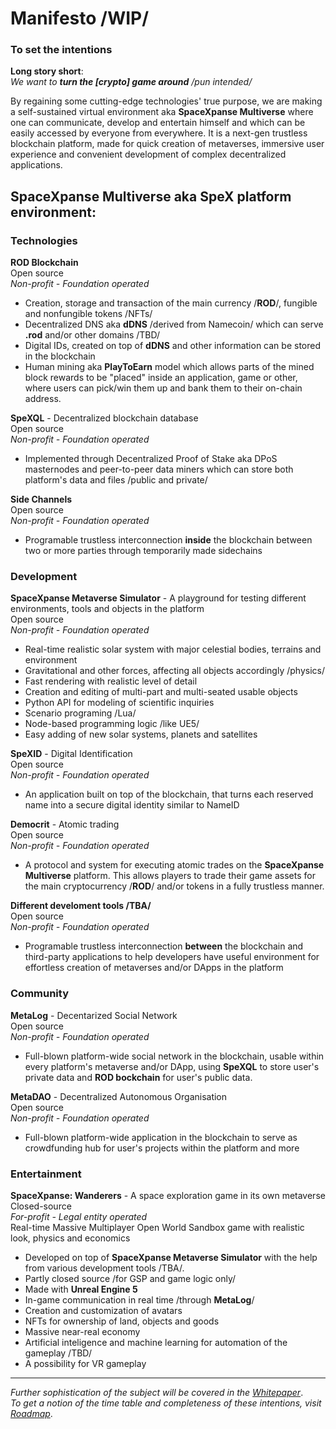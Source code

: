 # Manifesto /WIP/
### To set the intentions    

**Long story short**:  
*We want to **turn the [crypto] game around** /pun intended/* <!-- First we wanted to create a great game, now we want to change the world-->
  
By regaining some cutting-edge technologies' true purpose, we are making a self-sustained virtual environment aka **SpaceXpanse Multiverse** where one can communicate, develop and entertain himself and which can be easily accessed by everyone from everywhere. It is a next-gen trustless blockchain platform, made for quick creation of metaverses, immersive user experience and convenient development of complex decentralized applications.

## SpaceXpanse Multiverse aka SpeX platform environment: 

### Technologies 
**ROD Blockchain**  
Open source  
*Non-profit - Foundation operated*
- Creation, storage and transaction of the main currency /**ROD**/, fungible and nonfungible tokens /NFTs/
- Decentralized DNS aka **dDNS** /derived from Namecoin/ which can serve **.rod** and/or other domains /TBD/
- Digital IDs, created on top of **dDNS** and other information can be stored in the blockchain
- Human mining aka **PlayToEarn** model which allows parts of the mined block rewards to be "placed" inside an application, game or other, where users can pick/win them up and bank them to their on-chain address.

**SpeXQL** -  Decentralized blockchain database  
Open source  
*Non-profit - Foundation operated*  
- Implemented through Decentralized Proof of Stake aka DPoS masternodes and peer-to-peer data miners which can store both platform's data and files /public and private/
  
**Side Channels**  
Open source   
*Non-profit - Foundation operated*  
- Programable trustless interconnection **inside** the blockchain between two or more parties through temporarily made sidechains

### Development  
**SpaceXpanse Metaverse Simulator** - A playground for testing different environments, tools and objects in the platform  
Open source  
*Non-profit - Foundation operated*

- Real-time realistic solar system with major celestial bodies, terrains and environment
- Gravitational and other forces, affecting all objects accordingly /physics/
- Fast rendering with realistic level of detail
- Creation and editing of multi-part and multi-seated usable objects
- Python API for modeling of scientific inquiries
- Scenario programing /Lua/ 
- Node-based programming logic /like UE5/
- Easy adding of new solar systems, planets and satellites

**SpeXID** - Digital Identification  
Open source  
*Non-profit - Foundation operated*  
- An application built on top of the blockchain, that turns each reserved name into a secure digital identity similar to NameID  

**Democrit** - Atomic trading  
Open source   
*Non-profit - Foundation operated*  
- A protocol and system for executing atomic trades on the **SpaceXpanse Multiverse** platform. This allows players to trade their game assets for the main cryptocurrency /**ROD**/ and/or tokens in a fully trustless manner.

**Different develoment tools /TBA/**  
Open source  
*Non-profit - Foundation operated*  
- Programable trustless interconnection **between** the blockchain and third-party applications to help developers have useful environment for effortless creation of metaverses and/or DApps in the platform  

### Community

**MetaLog** - Decentarized Social Network  
Open source  
*Non-profit - Foundation operated*
- Full-blown platform-wide social network in the blockchain, usable within every platform's metaverse and/or DApp, using **SpeXQL** to store user's private data and **ROD bockchain** for user's public data.

**MetaDAO** - Decentralized Autonomous Organisation  
Open source    
*Non-profit - Foundation operated*
- Full-blown platform-wide application in the blockchain to serve as crowdfunding hub for user's projects within the platform and more

### Entertainment  
**SpaceXpanse: Wanderers** - A space exploration game in its own metaverse  
Closed-source  
*For-profit - Legal entity operated*  
Real-time Massive Multiplayer Open World Sandbox game with realistic look, physics and economics  
- Developed on top of **SpaceXpanse Metaverse Simulator** with the help from various development tools /TBA/. 
- Partly closed source /for GSP and game logic only/
- Made with **Unreal Engine 5** <!-- and Vulcan -->
- In-game communication in real time /through **MetaLog**/
- Creation and customization of avatars <!-- - Voice-activated commands -->
- NFTs for ownership of land, objects and goods
- Massive near-real economy
- <!-- Decentralized --> Artificial inteligence and machine learning for automation of the gameplay <!-- : NPCs, mining, defence, navigation and communication --> /TBD/
- A possibility for VR gameplay <!-- for mobile phones. XR too -->
<!-- - A possibility for real-time monitoring and customization of story arcs /scenario injection/ -->
<!-- - Enable users to fund projects like custom-made objects through **MetaDAO** -->
<!-- 
***The Voyagers Chapter***  
Where users can explore the solar system and have access to limited missions /sandbox for the next chapter/ 

***The Prospectors Chapter***  
Where users can also claim land, dig its resources, build multi-part objects and do limited trade with them /sandbox for the next chapter/

***The Merchants Chapter***  
Where users can also buy, lend and sell what they want in near-real economy 

***Infinity Chapter***
Warp drive invention to explore Milky Way galaxy and beyond. 
 -->
----
*Further sophistication of the subject will be covered in the [Whitepaper](https://github.com/SpaceXpanse/Whitepaper/wiki)*.  
*To get a notion of the time table and completeness of these intentions, visit [Roadmap](https://github.com/SpaceXpanse/Roadmap)*.
